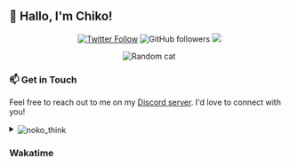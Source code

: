 ## 👋 Hallo, I'm Chiko!

<div align="center">

[![Twitter Follow](https://img.shields.io/twitter/follow/chikoxq?label=Follow)](https://twitter.com/intent/follow?screen_name=chikoxq)
![GitHub followers](https://img.shields.io/github/followers/chikof?label=Follow&style=social)
![](https://komarev.com/ghpvc/?username=chikof&color=blue)

</div>

<a href="https://cataas.com">
<img src="https://cataas.com/cat?type=square" align="right" width="300"alt="Random cat">
</a>

<div><picture><img src="https://raw.githubusercontent.com/carbon-language/carbon-lang/refs/heads/trunk/docs/images/bumper.png" alt=""></picture></div>

### 📫 Get in Touch
Feel free to reach out to me on my [Discord server](https://discord.gg/sejc7TnX6N). I'd love to connect with you!

<details>
<summary>
<img src="https://cdn3.emoji.gg/emojis/64203-noko-think.png" width="35px" height="35px" alt="noko_think" align="center">

### Wakatime
</summary>

<!--START_SECTION:waka-->
![Code Time](http://img.shields.io/badge/Code%20Time-2%2C390%20hrs%202%20mins-blue)

![Profile Views](http://img.shields.io/badge/Profile%20Views-1-blue)

![Lines of code](https://img.shields.io/badge/From%20Hello%20World%20I%27ve%20Written-9.5%20million%20lines%20of%20code-blue)

**🐱 My GitHub Data** 

> 📦 106.2 kB Used in GitHub's Storage 
 > 
> 🏆 341 Contributions in the Year 2025
 > 
> 💼 Opted to Hire
 > 
> 📜 40 Public Repositories 
 > 
> 🔑 32 Private Repositories 
 > 
**I'm a Night 🦉** 

```text
🌞 Morning                935 commits         █░░░░░░░░░░░░░░░░░░░░░░░░   05.19 % 
🌆 Daytime                5676 commits        ████████░░░░░░░░░░░░░░░░░   31.49 % 
🌃 Evening                8487 commits        ████████████░░░░░░░░░░░░░   47.09 % 
🌙 Night                  2924 commits        ████░░░░░░░░░░░░░░░░░░░░░   16.22 % 
```
📅 **I'm Most Productive on Sunday** 

```text
Monday                   2088 commits        ███░░░░░░░░░░░░░░░░░░░░░░   11.59 % 
Tuesday                  1276 commits        ██░░░░░░░░░░░░░░░░░░░░░░░   07.08 % 
Wednesday                2504 commits        ███░░░░░░░░░░░░░░░░░░░░░░   13.89 % 
Thursday                 2605 commits        ████░░░░░░░░░░░░░░░░░░░░░   14.45 % 
Friday                   3370 commits        █████░░░░░░░░░░░░░░░░░░░░   18.70 % 
Saturday                 2394 commits        ███░░░░░░░░░░░░░░░░░░░░░░   13.28 % 
Sunday                   3785 commits        █████░░░░░░░░░░░░░░░░░░░░   21.00 % 
```


📊 **This Week I Spent My Time On** 

```text
🕑︎ Time Zone: Europe/London

💬 Programming Languages: 
Rust                     7 hrs 17 mins       ████████████████████████░   94.28 % 
Other                    13 mins             █░░░░░░░░░░░░░░░░░░░░░░░░   02.82 % 
gitignore                9 mins              ░░░░░░░░░░░░░░░░░░░░░░░░░   01.96 % 
Nix                      1 min               ░░░░░░░░░░░░░░░░░░░░░░░░░   00.43 % 
Makefile                 1 min               ░░░░░░░░░░░░░░░░░░░░░░░░░   00.38 % 

🔥 Editors: 
Neovim                   7 hrs 44 mins       █████████████████████████   100.00 % 

💻 Operating System: 
Linux                    7 hrs 44 mins       █████████████████████████   100.00 % 
```

**I Mostly Code in TypeScript** 

```text
TypeScript               32 repos            ██████████░░░░░░░░░░░░░░░   40.00 % 
Rust                     30 repos            █████████░░░░░░░░░░░░░░░░   37.50 % 
Nix                      6 repos             ██░░░░░░░░░░░░░░░░░░░░░░░   07.50 % 
Lua                      3 repos             █░░░░░░░░░░░░░░░░░░░░░░░░   03.75 % 
Svelte                   1 repo              ░░░░░░░░░░░░░░░░░░░░░░░░░   01.25 % 
```




 Last Updated on 10/07/2025 01:12:09 UTC
<!--END_SECTION:waka-->

</details>

<!--
<p align="center">
     <a href="https://discord.gg/HhybNhchcC"><img src="https://invidget.switchblade.xyz/sejc7TnX6N" align="center" ><a>
</p> 
-->
